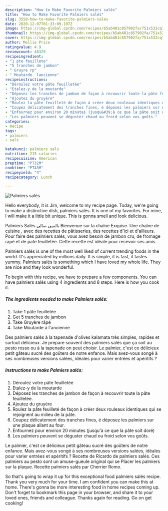 ```yaml
---
description: "How to Make Favorite Palmiers salés"
title: "How to Make Favorite Palmiers salés"
slug: 3550-how-to-make-favorite-palmiers-sales
date: 2020-12-07T01:33:09.197Z
image: https://img-global.cpcdn.com/recipes/b5ab401c857902fa/751x532cq70/palmiers-sales-photo-principale-de-la-recette.jpg
thumbnail: https://img-global.cpcdn.com/recipes/b5ab401c857902fa/751x532cq70/palmiers-sales-photo-principale-de-la-recette.jpg
cover: https://img-global.cpcdn.com/recipes/b5ab401c857902fa/751x532cq70/palmiers-sales-photo-principale-de-la-recette.jpg
author: Mollie Price
ratingvalue: 4.9
reviewcount: 48329
recipeingredient:
- "1 pte feuillete"
- "5 tranches de jambon"
- " Gruyre rp"
- " Moutarde  lancienne"
recipeinstructions:
- "Déroulez votre pâte feuilletée"
- "Etalez-y de la moutarde"
- "Déposez les tranches de jambon de façon à recouvrir toute la pâte feuilletée."
- "Ajoutez du gruyère"
- "Roulez la pâte feuilleté de façon à créer deux rouleaux identiques qui se rejoignent au milieu de la pâte."
- "Coupez délicatement des tranches fines, é déposez les palmiers sur une plaque allant au four."
- "Enfournez pour environ 20 minutes (jusqu&#39;à ce que la pâte soit doré)"
- "Les palmiers peuvent se déguster chaud ou froid selon vos goûts."
categories:
- Recipe
tags:
- palmiers
- sals

katakunci: palmiers sals 
nutrition: 215 calories
recipecuisine: American
preptime: "PT32M"
cooktime: "PT43M"
recipeyield: "4"
recipecategory: Lunch

---
```



![Palmiers salés](https://img-global.cpcdn.com/recipes/b5ab401c857902fa/751x532cq70/palmiers-sales-photo-principale-de-la-recette.jpg)

Hello everybody, it is Jim, welcome to my recipe page. Today, we're going to make a distinctive dish, palmiers salés. It is one of my favorites. For mine, I will make it a little bit unique. This is gonna smell and look delicious.

Palmiers Salés بالميي صالي Bienvenue sur la chaîne Exquise. Une chaîne de cuisine , avec des recettes de pâtisseries, des recettes d&#39;ici et d&#39;ailleurs. Pour faire des palmiers salés, vous avez besoin de jambon cru, de fromage rapé et de pate feuilletée. Cette recette est idéale pour recevoir ses amis.

Palmiers salés is one of the most well liked of current trending foods in the world. It's appreciated by millions daily. It is simple, it is fast, it tastes yummy. Palmiers salés is something which I have loved my whole life. They are nice and they look wonderful.


To begin with this recipe, we have to prepare a few components. You can have palmiers salés using 4 ingredients and 8 steps. Here is how you cook it.

<!--inarticleads1-->

##### The ingredients needed to make Palmiers salés:

1. Take 1 pâte feuilletée
1. Get 5 tranches de jambon
1. Take  Gruyère râpé
1. Take  Moutarde à l&#39;ancienne


Des palmiers salés à la tapenade d&#39;olives kalamata très simples, rapides et surtout délicieux. Je prepare souvent des palmiers salés que ça soit au pesto rosso ou à la tapenade on peut choisir. Le palmier, c&#39;est ce délicieux petit gâteau sucré des goûters de notre enfance. Mais avez-vous songé à ses nombreuses versions salées, idéales pour varier entrées et apéritifs ? 

<!--inarticleads2-->

##### Instructions to make Palmiers salés:

1. Déroulez votre pâte feuilletée
1. Etalez-y de la moutarde
1. Déposez les tranches de jambon de façon à recouvrir toute la pâte feuilletée.
1. Ajoutez du gruyère
1. Roulez la pâte feuilleté de façon à créer deux rouleaux identiques qui se rejoignent au milieu de la pâte.
1. Coupez délicatement des tranches fines, é déposez les palmiers sur une plaque allant au four.
1. Enfournez pour environ 20 minutes (jusqu&#39;à ce que la pâte soit doré)
1. Les palmiers peuvent se déguster chaud ou froid selon vos goûts.


Le palmier, c&#39;est ce délicieux petit gâteau sucré des goûters de notre enfance. Mais avez-vous songé à ses nombreuses versions salées, idéales pour varier entrées et apéritifs ? Recette de Ricardo de palmiers salés. Ces palmiers au pesto sont un amuse-gueule original qui se Placer les palmiers sur la plaque. Recette palmiers salés par Cherrier Romo. 

So that's going to wrap it up for this exceptional food palmiers salés recipe. Thank you very much for your time. I am confident you can make this at home. There's gonna be more interesting food in home recipes coming up. Don't forget to bookmark this page in your browser, and share it to your loved ones, friends and colleague. Thanks again for reading. Go on get cooking!
